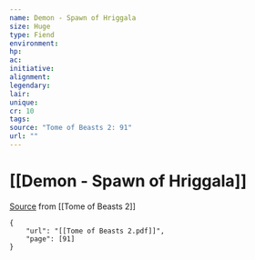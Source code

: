 ```yaml
---
name: Demon - Spawn of Hriggala
size: Huge
type: Fiend
environment: 
hp: 
ac: 
initiative: 
alignment: 
legendary: 
lair: 
unique: 
cr: 10
tags: 
source: "Tome of Beasts 2: 91"
url: ""
---
```

# [[Demon - Spawn of Hriggala]]

[Source](zotero://open-pdf/library/items/9UQIAB6R?page=91) from [[Tome of Beasts 2]]

```pdf
{
	"url": "[[Tome of Beasts 2.pdf]]",
	"page": [91]
}
```

